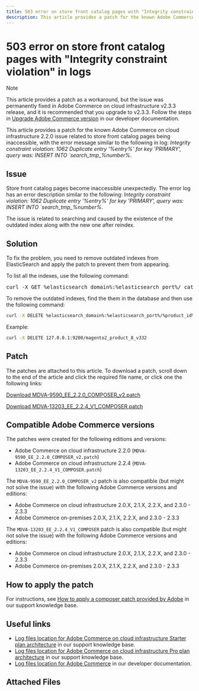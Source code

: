 ```yaml
---
title: 503 error on store front catalog pages with "Integrity constraint violation" in logs
description: This article provides a patch for the known Adobe Commerce on cloud infrastructure 2.2.0 issue related to store front catalog pages being inaccessible.
---
```


# 503 error on store front catalog pages with "Integrity constraint violation" in logs

>[!NOTE]
>
>This article provides a patch as a workaround, but the issue was permanently fixed in Adobe Commerce on cloud infrastructure v2.3.3 release, and it is recommended that you upgrade to v2.3.3. Follow the steps in [Upgrade Adobe Commerce version](https://devdocs.magento.com/cloud/project/project-upgrade.html) in our developer documentation.

This article provides a patch for the known Adobe Commerce on cloud infrastructure 2.2.0 issue related to store front catalog pages being inaccessible, with the error message similar to the following in log: *Integrity constraint violation: 1062 Duplicate entry '%entry%' for key 'PRIMARY', query was: INSERT INTO \`search\_tmp\_%number%*.

## Issue

Store front catalog pages become inaccessible unexpectedly. The error log has an error description similar to the following: *Integrity constraint violation: 1062 Duplicate entry '%entry%' for key 'PRIMARY', query was: INSERT INTO \`search\_tmp\_%number%*.

The issue is related to searching and caused by the existence of the outdated index along with the new one after reindex.

## Solution

To fix the problem, you need to remove outdated indexes from ElasticSearch and apply the patch to prevent them from appearing.

To list all the indexes, use the following command:

<pre>curl -X GET %elasticsearch_domain%:%elasticsearch_port%/_cat/indices</pre>

To remove the outdated indexes, find the them in the database and then use the following command:

```bash
curl -X DELETE %elasticsearch_domain%:%elasticsearch_port%/%product_id%_v%outdated_version%
```

Example:

```bash
curl -X DELETE 127.0.0.1:9200/magento2_product_8_v332
```

## Patch

The patches are attached to this article. To download a patch, scroll down to the end of the article and click the required file name, or click one the following links:

 [Download MDVA-9590\_EE\_2.2.0\_COMPOSER\_v2.patch](assets/MDVA-9590_EE_2.2.0_COMPOSER_v2.patch.zip)

 [Download MDVA-13203\_EE\_2.2.4\_V1\_COMPOSER.patch](assets/MDVA-13203_EE_2.2.4_V1_COMPOSER.patch.zip)

## Compatible Adobe Commerce versions

The patches were created for the following editions and versions:

* Adobe Commerce on cloud infrastructure 2.2.0 (`MDVA-9590_EE_2.2.0_COMPOSER_v2.patch`)
* Adobe Commerce on cloud infrastructure 2.2.4 (`MDVA-13203_EE_2.2.4_V1_COMPOSER.patch`)

The `MDVA-9590_EE_2.2.0_COMPOSER_v2` patch is also compatible (but might not solve the issue) with the following Adobe Commerce versions and editions:

* Adobe Commerce on cloud infrastructure 2.0.X, 2.1.X, 2.2.X, and 2.3.0 - 2.3.3
* Adobe Commerce on-premises 2.0.X, 2.1.X, 2.2.X, and 2.3.0 - 2.3.3

The `MDVA-13203_EE_2.2.4_V1_COMPOSER` patch is also compatible (but might not solve the issue) with the following Adobe Commerce versions and editions:

* Adobe Commerce on cloud infrastructure 2.0.X, 2.1.X, 2.2.X, and 2.3.0 - 2.3.3
* Adobe Commerce on-premises 2.0.X, 2.1.X, 2.2.X, and 2.3.0 - 2.3.3

## How to apply the patch

For instructions, see [How to apply a composer patch provided by Adobe](/help/how-to/general/how-to-apply-a-composer-patch-provided-by-magento.md) in our support knowledge base.

## Useful links

* [Log files location for Adobe Commerce on cloud infrastructure Starter plan architecture](https://support.magento.com/hc/en-us/articles/360020127552) in our support knowledge base.
* [Log files location for Adobe Commerce on cloud infrastructure Pro plan architecture](https://support.magento.com/hc/en-us/articles/360000318834) in our support knowledge base.
* [Log files location for Adobe Commerce](https://devdocs.magento.com/guides/v2.3/cloud/trouble/environments-logs.html) in our developer documentation.

## Attached Files